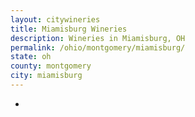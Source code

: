 ```yaml
---
layout: citywineries
title: Miamisburg Wineries
description: Wineries in Miamisburg, OH
permalink: /ohio/montgomery/miamisburg/
state: oh
county: montgomery
city: miamisburg
---
```

-
